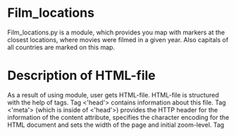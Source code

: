 # Film_locations
Film_locations.py is a module, which provides you map with markers at the closest 
locations, where movies were filmed in a given year. Also capitals of all 
countries are marked on this map. 
# Description of HTML-file
As a result of using module, user gets HTML-file.
HTML-file is structured with the help of tags. Tag <'head'> contains information
about this file. Tag <'meta'> (which is inside of <'head'>) provides the
HTTP header for the information of the content attribute, 
specifies the character encoding for the HTML document
and sets the width of the page and initial zoom-level. Tag <script> points to an
external script file through the src attribute. Tag <style> defines style 
information for the document. Tag <'link'> is used to link to external style sheets.
Tag <'body'> contains all contents (map, markers), which are shown to user.
Tag <'div'> with attribute 'class' define equal styles for elements with the same
class name.

# Conclusion
With this map you always can find the closest locations of filming.
Your location is shown by green marker, and locations of filming - by
blue markers. Red circles show capitals of all countries.
# Example
Please, enter coordinates in range from 0 to 90 for northern and eastern hemisperes,
and from -90 to 0 for southern and western hemispheres.
```python
>>>python film_locations.py
Please enter a year you would like to have a map for:1930
Please enter latitude of your location 51.5074
Please enter longitude of your location -0.1278
Please wait, map is generating....

You can see map at map_with_films.html
```
What you see when you open the map_with_films.html
![](images/initial.png)
Whole map
![](images/whole_map.png)

